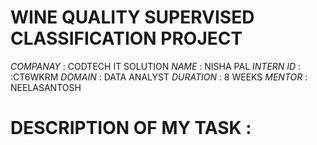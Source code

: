 # WINE QUALITY SUPERVISED  CLASSIFICATION PROJECT

*COMPANAY* : CODTECH IT SOLUTION
*NAME* : NISHA PAL
*INTERN ID* : :CT6WKRM 
*DOMAIN* : DATA ANALYST
*DURATION* : 8 WEEKS
*MENTOR* : NEELASANTOSH

# DESCRIPTION OF MY TASK : 

